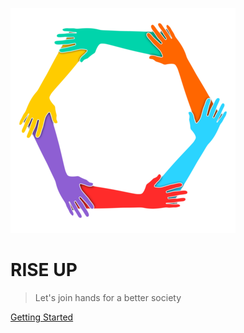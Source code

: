 ![logo](Hands.png)

# RISE UP

> Let's join hands for a better society


[Getting Started](#getting-started)
